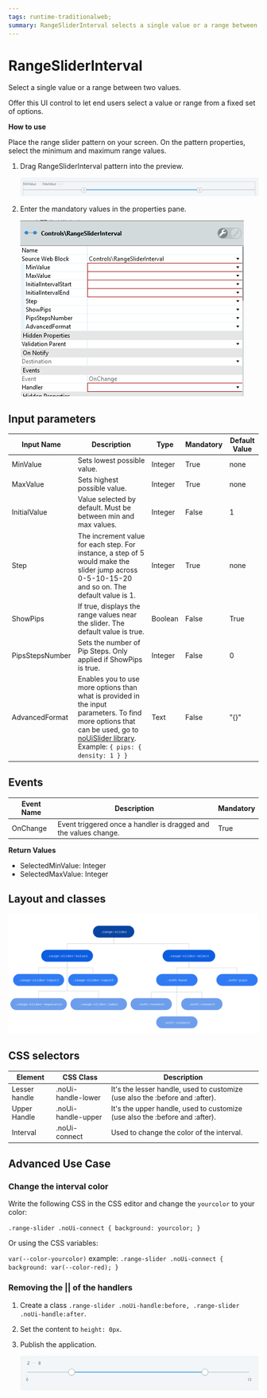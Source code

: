 ```yaml
---
tags: runtime-traditionalweb; 
summary: RangeSliderInterval selects a single value or a range between two values.
---
```


# RangeSliderInterval

Select a single value or a range between two values.

Offer this UI control to let end users select a value or range from a fixed set of options.

**How to use**

Place the range slider pattern on your screen. On the pattern properties, select the minimum and maximum range values.

1. Drag RangeSliderInterval pattern into the preview.

    ![](images/RangeSliderInterval-1.png)

1. Enter the mandatory values in the properties pane.

    ![](images/RangeSliderInterval-2.png)


## Input parameters

| **Input Name** |  **Description** |  **Type** | **Mandatory** | **Default Value** |
|---|---|---|---|---|
| MinValue  |  Sets lowest possible value. |  Integer | True | none |
| MaxValue  |  Sets highest possible value. |  Integer | True | none |
| InitialValue  |  Value selected by default. Must be between min and max values. |  Integer | False | 1 |
| Step  |  The increment value for each step. For instance, a step of 5 would make the slider jump across 0-5-10-15-20 and so on. The default value is 1. |  Integer | True | none |
| ShowPips  |  If true, displays the range values near the slider. The default value is true. |  Boolean | False | True |
| PipsStepsNumber  | Sets the number of Pip Steps. Only applied if ShowPips is true. |  Integer | False | 0 |
| AdvancedFormat  | Enables you to use more options than what is provided in the input parameters. To find more options that can be used, go to [noUiSlider library](https://refreshless.com/nouislider/ "noUiSlider library"). Example: `{ pips: { density: 1 } }` |  Text | False | "{}" |

## Events

| **Event Name** |  **Description** |  **Mandatory**  |
| ---|---|--- |  
| OnChange | Event triggered once a handler is dragged and the values change.  |  True  |

**Return Values**

* SelectedMinValue: Integer
* SelectedMaxValue: Integer
  
## Layout and classes

![](images/RangeSliderInterval-3.png)

## CSS selectors

| **Element** |  **CSS Class** |  **Description**  |
| ---|---|---  
| Lesser handle |  .noUi-handle-lower |  It's the lesser handle, used to customize (use also the :before and :after).  |
| Upper Handle  |  .noUi-handle-upper  |  It's the upper handle, used to customize (use also the :before and :after). |
| Interval  |  .noUi-connect  |  Used to change the color of the interval.  |
  
## Advanced Use Case

### Change the interval color

Write the following CSS in the CSS editor and change the `yourcolor` to your color:

`.range-slider .noUi-connect {
background: yourcolor;
}`

Or using the CSS variables:

`var(--color-yourcolor)`
example:
`.range-slider .noUi-connect {
background: var(--color-red);
}`

### Removing the || of the handlers

1. Create a class `.range-slider .noUi-handle:before, .range-slider .noUi-handle:after`.

1. Set the content to `height: 0px`.

1. Publish the application.

    ![](images/RangeSliderInterval-5.png)
